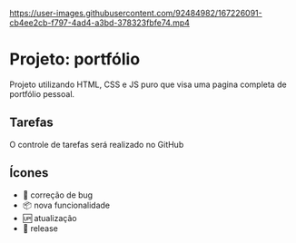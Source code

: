 


https://user-images.githubusercontent.com/92484982/167226091-cb4ee2cb-f797-4ad4-a3bd-378323fbfe74.mp4



# Projeto: portfólio
Projeto utilizando HTML, CSS e JS puro que visa uma pagina completa de portfólio pessoal.



## Tarefas

O controle de tarefas será realizado no GitHub


## Ícones

* :mosquito: correção de bug
* :package: nova funcionalidade
* :up: atualização
* :checkered_flag: release


